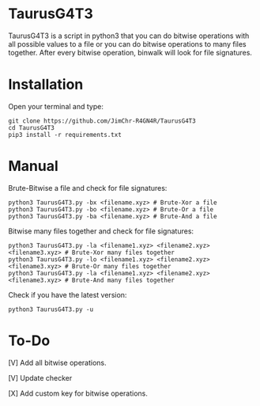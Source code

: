 # TaurusG4T3
TaurusG4T3 is a script in python3 that you can do bitwise operations with all possible values to a file or you can do bitwise operations to many files together. 
After every bitwise operation, binwalk will look for file signatures.


# Installation
Open your terminal and type:
```
git clone https://github.com/JimChr-R4GN4R/TaurusG4T3
cd TaurusG4T3
pip3 install -r requirements.txt
```



# Manual
Brute-Bitwise a file and check for file signatures:
```
python3 TaurusG4T3.py -bx <filename.xyz> # Brute-Xor a file
python3 TaurusG4T3.py -bo <filename.xyz> # Brute-Or a file
python3 TaurusG4T3.py -ba <filename.xyz> # Brute-And a file
```



Bitwise many files together and check for file signatures:
```
python3 TaurusG4T3.py -la <filename1.xyz> <filename2.xyz> <filename3.xyz> # Brute-Xor many files together
python3 TaurusG4T3.py -lo <filename1.xyz> <filename2.xyz> <filename3.xyz> # Brute-Or many files together
python3 TaurusG4T3.py -la <filename1.xyz> <filename2.xyz> <filename3.xyz> # Brute-And many files together
```


Check if you have the latest version:
```
python3 TaurusG4T3.py -u
```

# To-Do
[V] Add all bitwise operations.

[V] Update checker

[X] Add custom key for bitwise operations.

